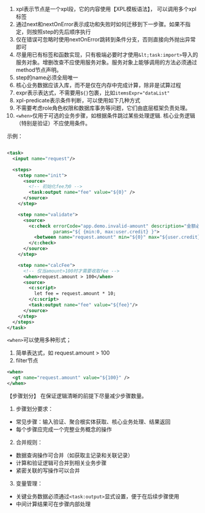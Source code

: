 1. xpl表示节点是一个xpl段，它的内容使用【XPL模板语法】， 可以调用多个xpl标签
2. 通过next和nextOnError表示成功和失败时如何迁移到下一步骤。如果不指定，则按照step的先后顺序执行
3. 仅在错误可忽略时使用nextOnError跳转到条件分支，否则直接向外抛出异常即可
4. 尽量用已有标签和函数实现，只有极端必要时才使用`&lt;task:import>`导入的服务对象。增删改查不应使用服务对象。服务对象上能够调用的方法必须通过method节点声明。
5. step的name必须全局唯一
6. 核心业务数据应该入库，而不是仅在内存中完成计算，除非是试算过程
7. expr表示表达式，不需要用`${}`包裹，比如`itemsExpr="dataList"`
8. xpl-predicate表示条件判断，可以使用如下几种方式
9. 不需要考虑role角色权限和数据库事务等问题，它们由底层框架负责处理。
10. `<when>`仅用于可选的业务步骤，如根据条件跳过某些处理逻辑. 核心业务逻辑（特别是验证）不应使用<when>条件。

示例：

```xml

<task>
  <input name="request"/>

  <steps>
    <step name="init">
      <source>
        <!-- 初始化fee为0 -->
        <task:output name="fee" value="${0}" />
      </source>
    </step>

    <step name="validate">
      <source>
        <c:check errorCode="app.demo.invalid-amount" description="金额必须在{min}和{max}范围之内"
                 params="${ {min:0, max:user.credit} }">
          <between name="request.amount" min="${0}" max="${user.credit}" />
        </c:check>
      </source>
    </step>

    <step name="calcFee">
      <!-- 仅当amount>100时才需要收取fee -->
      <when>request.amount > 100</when>
      <source>
        <c:script>
          let fee = request.amount * 10;
        </c:script>
        <task:output name="fee" value="${fee}"/>
      </source>
    </step>
  </steps>
</task>
```

`<when>`可以使用多种形式；
1. 简单表达式，如 request.amount > 100
2. filter节点

```xml
<when>
  <gt name="request.amount" value="${100}" />
</when>
```

【步骤划分】
在保证逻辑清晰的前提下尽量减少步骤数量。
1. 步骤划分要求：
  - 常见步骤：输入验证、聚合根实体获取、核心业务处理、结果返回
  - 每个步骤应完成一个完整业务概念的操作

2. 合并规则：
  - 数据查询操作可合并（如获取主记录和关联记录）
  - 计算和验证逻辑可合并到相关业务步骤
  - 紧密关联的写操作可以合并

3. 变量管理：
  - 关键业务数据必须通过`<task:output>`显式设置，便于在后续步骤使用
  - 中间计算结果可在步骤内部处理


